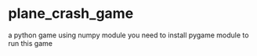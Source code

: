 # plane_crash_game
a python game using numpy module
you need to install pygame module to run this game 
